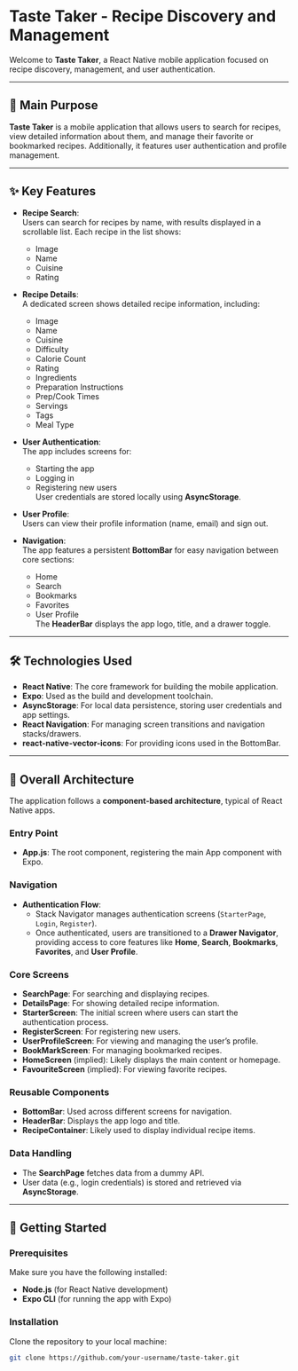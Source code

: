 # Taste Taker - Recipe Discovery and Management

Welcome to **Taste Taker**, a React Native mobile application focused on recipe discovery, management, and user authentication.

---

## 📱 **Main Purpose**

**Taste Taker** is a mobile application that allows users to search for recipes, view detailed information about them, and manage their favorite or bookmarked recipes. Additionally, it features user authentication and profile management.

---

## ✨ **Key Features**

- **Recipe Search**:  
  Users can search for recipes by name, with results displayed in a scrollable list. Each recipe in the list shows:
  - Image
  - Name
  - Cuisine
  - Rating

- **Recipe Details**:  
  A dedicated screen shows detailed recipe information, including:
  - Image
  - Name
  - Cuisine
  - Difficulty
  - Calorie Count
  - Rating
  - Ingredients
  - Preparation Instructions
  - Prep/Cook Times
  - Servings
  - Tags
  - Meal Type

- **User Authentication**:  
  The app includes screens for:
  - Starting the app
  - Logging in
  - Registering new users  
  User credentials are stored locally using **AsyncStorage**.

- **User Profile**:  
  Users can view their profile information (name, email) and sign out.

- **Navigation**:  
  The app features a persistent **BottomBar** for easy navigation between core sections:
  - Home
  - Search
  - Bookmarks
  - Favorites
  - User Profile  
  The **HeaderBar** displays the app logo, title, and a drawer toggle.

---

## 🛠 **Technologies Used**

- **React Native**: The core framework for building the mobile application.
- **Expo**: Used as the build and development toolchain.
- **AsyncStorage**: For local data persistence, storing user credentials and app settings.
- **React Navigation**: For managing screen transitions and navigation stacks/drawers.
- **react-native-vector-icons**: For providing icons used in the BottomBar.

---

## 🧩 **Overall Architecture**

The application follows a **component-based architecture**, typical of React Native apps.

### Entry Point

- **App.js**: The root component, registering the main App component with Expo.

### Navigation

- **Authentication Flow**:  
  - Stack Navigator manages authentication screens (`StarterPage`, `Login`, `Register`).
  - Once authenticated, users are transitioned to a **Drawer Navigator**, providing access to core features like **Home**, **Search**, **Bookmarks**, **Favorites**, and **User Profile**.

### Core Screens

- **SearchPage**: For searching and displaying recipes.
- **DetailsPage**: For showing detailed recipe information.
- **StarterScreen**: The initial screen where users can start the authentication process.
- **RegisterScreen**: For registering new users.
- **UserProfileScreen**: For viewing and managing the user’s profile.
- **BookMarkScreen**: For managing bookmarked recipes.
- **HomeScreen** (implied): Likely displays the main content or homepage.
- **FavouriteScreen** (implied): For viewing favorite recipes.

### Reusable Components

- **BottomBar**: Used across different screens for navigation.
- **HeaderBar**: Displays the app logo and title.
- **RecipeContainer**: Likely used to display individual recipe items.

### Data Handling

- The **SearchPage** fetches data from a dummy API.
- User data (e.g., login credentials) is stored and retrieved via **AsyncStorage**.

---

## 🚀 **Getting Started**

### Prerequisites

Make sure you have the following installed:
- **Node.js** (for React Native development)
- **Expo CLI** (for running the app with Expo)

### Installation

Clone the repository to your local machine:
```bash
git clone https://github.com/your-username/taste-taker.git
